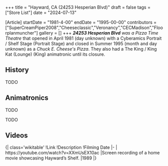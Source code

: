 +++
title = "Hayward, CA (24253 Hesperian Blvd)"
draft = false
tags = ["Store List"]
date = "2024-07-13"

[Article]
startDate = "1981-4-00"
endDate = "1995-00-00"
contributors = ["SuperCreamPiper2008","Cheeseclassic","Veronancy","CECMadison","Floorplanmuncher"]
gallery = []
+++
<b><i>24253 Hesperian Blvd</b></i> <i>was a Pizza Time Theatre</i> that opened in April 1981 (day unknown) with a Cyberamics Portrait / Shelf Stage (Portrait Stage) and closed in Summer 1995 (month and day unknown) as a <i>Chuck E. Cheese's Pizza</i>. They also had a The King / King Kat (Lounge) (King) animatronic until its closure.

<h2>History</h2>
TODO

<h2>Animatronics</h2>
TODO


TODO

<h2>Videos</h2>
{| class='wikitable'
!Link
!Description
!Filming Date
|-
| https://youtube.com/watch?v=XXmUsEX10ac
|Screen recording of a home movie showcasing Hayward’s Shelf.
|1989
|}